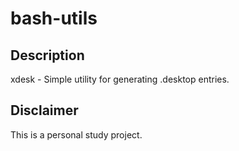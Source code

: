# bash-utils
## Description

xdesk - Simple utility for generating .desktop entries.

## Disclaimer

This is a personal study project.
